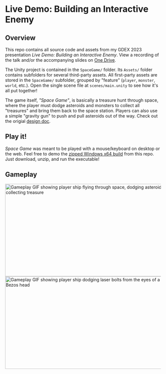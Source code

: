 # Live Demo: Building an Interactive Enemy

## Overview

This repo contains all source code and assets from my GDEX 2023 presentation _Live Demo: Building an Interactive Enemy_.
View a recording of the talk and/or the accompanying slides on [One Drive](https://tinyurl.com/enemySlidesGdex23).

The Unity project is contained in the `SpaceGame/` folder. Its `Assets/` folder contains subfolders for several third-party assets.
All first-party assets are stored in the `SpaceGame/` subfolder, grouped by "feature" (`player`, `monster`, `world`, etc.).
Open the single scene file at `scenes/main.unity` to see how it's all put together!

The game itself, _"Space Game"_, is basically a treasure hunt through space,
where the player must dodge asteroids and monsters to collect all "treasures" and bring them back to the space station.
Players can also use a simple "gravity gun" to push and pull asteroids out of the way.
Check out the origial [design doc](./original-design-doc.md).

## Play it!

_Space Game_ was meant to be played with a mouse/keyboard on desktop or the web.
Feel free to demo the [zipped Windows x64 build](./builds/win64.zip) from this repo.
Just download, unzip, and run the executable!

## Gameplay

<img src="./gameplay-moving-impulse-treasure.gif" width="600" height="300"
    alt="Gameplay GIF showing player ship flying through space, dodging asteroids, and collecting treasure"/>
<img src="./gameplay-monster-lasers.gif" width="600" height="300"
    alt="Gameplay GIF showing player ship dodging laser bolts from the eyes of a floating Jeff Bezos head"/>
